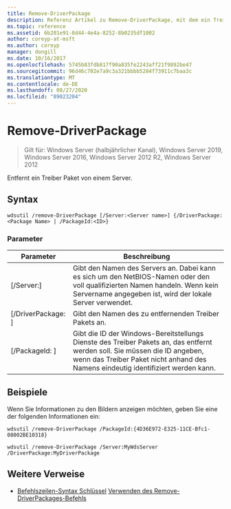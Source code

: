 ```yaml
---
title: Remove-DriverPackage
description: Referenz Artikel zu Remove-DriverPackage, mit dem ein Treiber Paket von einem Server entfernt wird.
ms.topic: reference
ms.assetid: 6b201e91-0d44-4e4a-8252-8b0235df1002
author: coreyp-at-msft
ms.author: coreyp
manager: dongill
ms.date: 10/16/2017
ms.openlocfilehash: 5745b83fdb817f90a835fe2243aff21f9892be47
ms.sourcegitcommit: 96d46c702e7a9c3a321bbbb5284f73911c7baa3c
ms.translationtype: MT
ms.contentlocale: de-DE
ms.lasthandoff: 08/27/2020
ms.locfileid: "89023204"
---
```

# <a name="remove-driverpackage"></a>Remove-DriverPackage

> Gilt für: Windows Server (halbjährlicher Kanal), Windows Server 2019, Windows Server 2016, Windows Server 2012 R2, Windows Server 2012

Entfernt ein Treiber Paket von einem Server.

## <a name="syntax"></a>Syntax
```
wdsutil /remove-DriverPackage [/Server:<Server name>] {/DriverPackage:<Package Name> | /PackageId:<ID>}
```
### <a name="parameters"></a>Parameter

|        Parameter        |                                                                            Beschreibung                                                                             |
|-------------------------|--------------------------------------------------------------------------------------------------------------------------------------------------------------------|
| [/Server:<Server name>] |              Gibt den Namen des Servers an. Dabei kann es sich um den NetBIOS-Namen oder den voll qualifizierten Namen handeln. Wenn kein Servername angegeben ist, wird der lokale Server verwendet.              |
| [/DriverPackage: <Name> ] |                                                        Gibt den Namen des zu entfernenden Treiber Pakets an.                                                         |
|    [/PackageId: <ID> ]    | Gibt die ID der Windows-Bereitstellungs Dienste des Treiber Pakets an, das entfernt werden soll. Sie müssen die ID angeben, wenn das Treiber Paket nicht anhand des Namens eindeutig identifiziert werden kann. |

## <a name="examples"></a>Beispiele
Wenn Sie Informationen zu den Bildern anzeigen möchten, geben Sie eine der folgenden Informationen ein:
```
wdsutil /remove-DriverPackage /PackageId:{4D36E972-E325-11CE-Bfc1-08002BE10318}
```
```
wdsutil /remove-DriverPackage /Server:MyWdsServer /DriverPackage:MyDriverPackage
```
## <a name="additional-references"></a>Weitere Verweise
- [Befehlszeilen-Syntax Schlüssel](command-line-syntax-key.md) 
 [Verwenden des Remove-DriverPackages-Befehls](using-the-remove-driverpackages-command.md)
